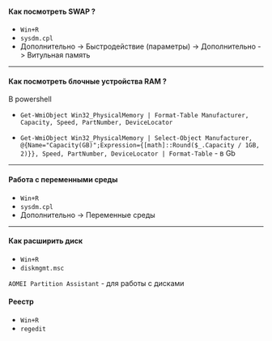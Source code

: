 
#### Как посмотреть SWAP ? 

- `Win+R`
- `sysdm.cpl`
- Дополнительно -> Быстродействие (параметры) -> Дополнительно -> Витульная память 

---

#### Как посмотреть блочные устройства RAM ? 

В powershell 

- `Get-WmiObject Win32_PhysicalMemory | Format-Table Manufacturer, Capacity, Speed, PartNumber, DeviceLocator`   

- `Get-WmiObject Win32_PhysicalMemory | Select-Object Manufacturer, @{Name="Capacity(GB)";Expression={[math]::Round($_.Capacity / 1GB, 2)}}, Speed, PartNumber, DeviceLocator | Format-Table` - в Gb

---

#### Работа с переменными среды

- `Win+R`
- `sysdm.cpl`
- Дополнительно -> Переменные среды     


---

#### Как расширить диск

- `Win+R`
- `diskmgmt.msc`

`AOMEI Partition Assistant` - для работы с дисками

#### Реестр 

- `Win+R`
- `regedit`